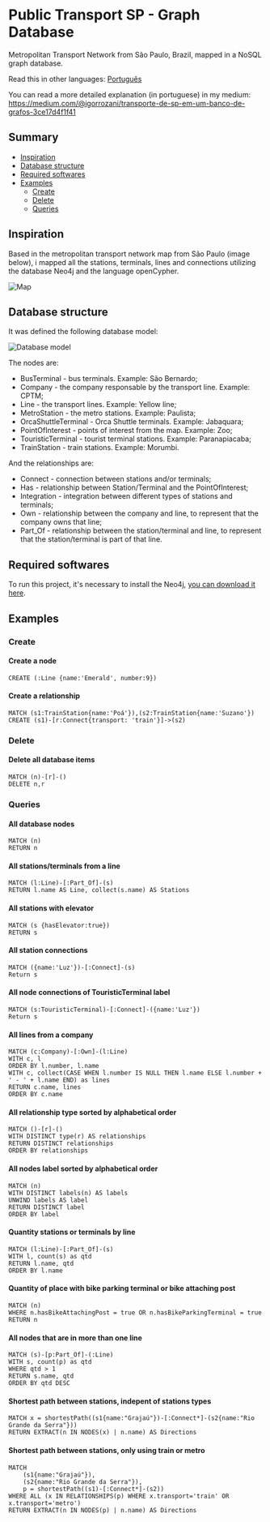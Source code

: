 # Public Transport SP - Graph Database
Metropolitan Transport Network from São Paulo, Brazil, mapped in a NoSQL graph database.

Read this in other languages: [Português](README.pt-br.md)

You can read a more detailed explanation (in portuguese) in my medium: https://medium.com/@igorrozani/transporte-de-sp-em-um-banco-de-grafos-3ce17d4f1f41

## Summary
* [Inspiration](#inspiration)
* [Database structure](#database-structure)
* [Required softwares](#required-softwares)
* [Examples](#examples)
  * [Create](#create)
  * [Delete](#delete)
  * [Queries](#queries)

## Inspiration

Based in the metropolitan transport network map from São Paulo (image below), i mapped all the stations, terminals, lines and connections utilizing the database Neo4j and the language openCypher.

![Map](img/map.png?raw=true "Map")

## Database structure
It was defined the following database model:


![Database model](img/TransportSP.png?raw=true "Database model")

The nodes are:
- BusTerminal - bus terminals. Example: São Bernardo;
- Company - the company responsable by the transport line. Example: CPTM;
- Line - the transport lines. Example: Yellow line;
- MetroStation - the metro stations. Example: Paulista;
- OrcaShuttleTerminal - Orca Shuttle terminals. Example: Jabaquara;
- PointOfInterest - points of interest from the map. Example: Zoo;
- TouristicTerminal - tourist terminal stations. Example: Paranapiacaba;
- TrainStation - train stations. Example: Morumbi.

And the relationships are:
- Connect - connection between stations and/or terminals;
- Has - relationship between Station/Terminal and the PointOfInterest;
- Integration - integration between different types of stations and terminals;
- Own - relationship between the company and line, to represent that the company owns that line;
- Part_Of - relationship between the station/terminal and line, to represent that the station/terminal is part of that line.

## Required softwares
To run this project, it's necessary to install the Neo4j, [you can download it here](https://neo4j.com/download).

## Examples

### Create

#### Create a node

```
CREATE (:Line {name:'Emerald', number:9})
```

#### Create a relationship

```
MATCH (s1:TrainStation{name:'Poá'}),(s2:TrainStation{name:'Suzano'})
CREATE (s1)-[r:Connect{transport: 'train'}]->(s2)
```

### Delete

#### Delete all database items

```
MATCH (n)-[r]-()
DELETE n,r
```

### Queries

#### All database nodes

```
MATCH (n)
RETURN n
```

#### All stations/terminals from a line

```
MATCH (l:Line)-[:Part_Of]-(s)
RETURN l.name AS Line, collect(s.name) AS Stations
```

#### All stations with elevator

```
MATCH (s {hasElevator:true})
RETURN s
```

#### All station connections 

```
MATCH ({name:'Luz'})-[:Connect]-(s)
Return s
```

#### All node connections of TouristicTerminal label

```
MATCH (s:TouristicTerminal)-[:Connect]-({name:'Luz'})
Return s
```

#### All lines from a company

```
MATCH (c:Company)-[:Own]-(l:Line)
WITH c, l
ORDER BY l.number, l.name
WITH c, collect(CASE WHEN l.number IS NULL THEN l.name ELSE l.number + ' - ' + l.name END) as lines
RETURN c.name, lines
ORDER BY c.name
```

#### All relationship type sorted by alphabetical order

```
MATCH ()-[r]-()
WITH DISTINCT type(r) AS relationships
RETURN DISTINCT relationships
ORDER BY relationships
```

#### All nodes label sorted by alphabetical order

```
MATCH (n)
WITH DISTINCT labels(n) AS labels
UNWIND labels AS label
RETURN DISTINCT label
ORDER BY label
```

#### Quantity stations or terminals by line

```
MATCH (l:Line)-[:Part_Of]-(s)
WITH l, count(s) as qtd
RETURN l.name, qtd
ORDER BY l.name
```

#### Quantity of place with bike parking terminal or bike attaching post

```
MATCH (n)
WHERE n.hasBikeAttachingPost = true OR n.hasBikeParkingTerminal = true
RETURN n
```

#### All nodes that are in more than one line

```
MATCH (s)-[p:Part_Of]-(:Line)
WITH s, count(p) as qtd
WHERE qtd > 1
RETURN s.name, qtd
ORDER BY qtd DESC
```

#### Shortest path between stations, indepent of stations types

```
MATCH x = shortestPath((s1{name:"Grajaú"})-[:Connect*]-(s2{name:"Rio Grande da Serra"}))
RETURN EXTRACT(n IN NODES(x) | n.name) AS Directions
```

#### Shortest path between stations, only using train or metro

```
MATCH 
	(s1{name:"Grajaú"}), 
	(s2{name:"Rio Grande da Serra"}),
	p = shortestPath((s1)-[:Connect*]-(s2))
WHERE ALL (x IN RELATIONSHIPS(p) WHERE x.transport='train' OR x.transport='metro')
RETURN EXTRACT(n IN NODES(p) | n.name) AS Directions
```
